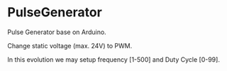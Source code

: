PulseGenerator
==============

Pulse Generator base on Arduino.

Change static voltage (max. 24V) to PWM. 

In this evolution we may setup frequency [1-500] and Duty Cycle [0-99].
